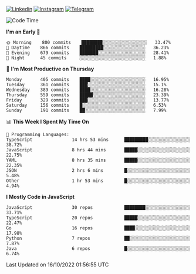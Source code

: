 [![Linkedin](https://img.shields.io/badge/-Archie-blue?style=flat-square&labelColor=gray&logo=Linkedin&logoColor=white&link=https://www.linkedin.com/in/archisdi)](https://www.linkedin.com/in/archisdi)
[![Instagram](https://img.shields.io/badge/-@archisdi-orange?style=flat-square&labelColor=gray&logo=Instagram&logoColor=white&link=https://www.instagram.com/archisdi)](https://www.instagram.com/archisdi)
[![Telegram](https://img.shields.io/badge/-aai-informational?style=flat-square&labelColor=gray&logo=telegram&logoColor=white&link=https://t.me/archisdi)](https://t.me/archisdi)

<!--START_SECTION:waka-->
![Code Time](http://img.shields.io/badge/Code%20Time-1%2C746%20hrs%2018%20mins-blue)

**I'm an Early 🐤** 

```text
🌞 Morning    800 commits    ████████░░░░░░░░░░░░░░░░░   33.47% 
🌆 Daytime    866 commits    █████████░░░░░░░░░░░░░░░░   36.23% 
🌃 Evening    679 commits    ███████░░░░░░░░░░░░░░░░░░   28.41% 
🌙 Night      45 commits     ░░░░░░░░░░░░░░░░░░░░░░░░░   1.88%

```
📅 **I'm Most Productive on Thursday** 

```text
Monday       405 commits    ████░░░░░░░░░░░░░░░░░░░░░   16.95% 
Tuesday      361 commits    ███░░░░░░░░░░░░░░░░░░░░░░   15.1% 
Wednesday    389 commits    ████░░░░░░░░░░░░░░░░░░░░░   16.28% 
Thursday     559 commits    █████░░░░░░░░░░░░░░░░░░░░   23.39% 
Friday       329 commits    ███░░░░░░░░░░░░░░░░░░░░░░   13.77% 
Saturday     156 commits    █░░░░░░░░░░░░░░░░░░░░░░░░   6.53% 
Sunday       191 commits    ██░░░░░░░░░░░░░░░░░░░░░░░   7.99%

```


📊 **This Week I Spent My Time On** 

```text
💬 Programming Languages: 
TypeScript               14 hrs 53 mins      █████████░░░░░░░░░░░░░░░░   38.72% 
JavaScript               8 hrs 44 mins       █████░░░░░░░░░░░░░░░░░░░░   22.75% 
YAML                     8 hrs 35 mins       █████░░░░░░░░░░░░░░░░░░░░   22.35% 
JSON                     2 hrs 6 mins        █░░░░░░░░░░░░░░░░░░░░░░░░   5.48% 
Other                    1 hr 53 mins        █░░░░░░░░░░░░░░░░░░░░░░░░   4.94%

```

**I Mostly Code in JavaScript** 

```text
JavaScript               30 repos            ████████░░░░░░░░░░░░░░░░░   33.71% 
TypeScript               20 repos            █████░░░░░░░░░░░░░░░░░░░░   22.47% 
Go                       16 repos            ████░░░░░░░░░░░░░░░░░░░░░   17.98% 
Python                   7 repos             ██░░░░░░░░░░░░░░░░░░░░░░░   7.87% 
Java                     6 repos             █░░░░░░░░░░░░░░░░░░░░░░░░   6.74%

```



 Last Updated on 16/10/2022 01:56:55 UTC
<!--END_SECTION:waka-->